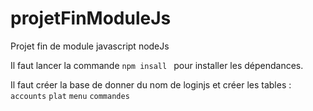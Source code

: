 # projetFinModuleJs
Projet fin de module javascript nodeJs

Il faut lancer la commande <code>npm insall </code> pour installer les dépendances.

Il faut créer la base de donner du nom de loginjs et créer les tables : 
<code>accounts</code>
<code>plat</code>
<code>menu</code>
<code>commandes</code>
